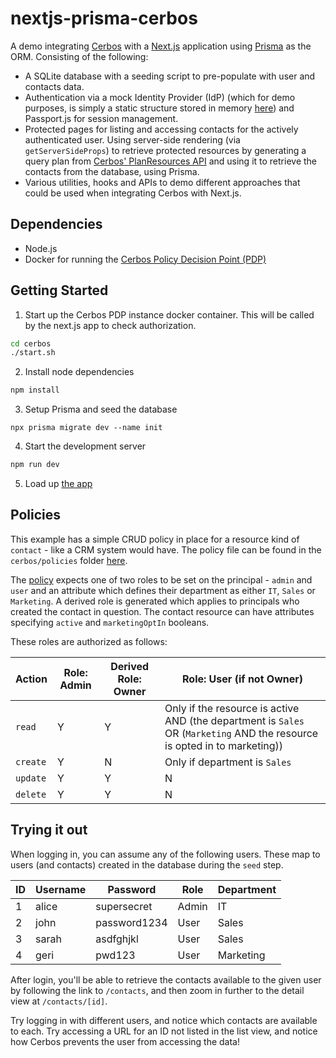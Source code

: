 # nextjs-prisma-cerbos

A demo integrating [Cerbos](https://cerbos.dev) with a [Next.js](https://nextjs.org/) application using [Prisma](https://prisma.io/) as the ORM. Consisting of the following:

- A SQLite database with a seeding script to pre-populate with user and contacts data.
- Authentication via a mock Identity Provider (IdP) (which for demo purposes, is simply a static structure stored in memory [here](./lib/idp.ts)) and Passport.js for session management.
- Protected pages for listing and accessing contacts for the actively authenticated user. Using server-side rendering (via `getServerSideProps`) to retrieve protected resources by generating a query plan from [Cerbos' PlanResources API](https://docs.cerbos.dev/cerbos/latest/api/index.html#resources-query-plan) and using it to retrieve the contacts from the database, using Prisma.
- Various utilities, hooks and APIs to demo different approaches that could be used when integrating Cerbos with Next.js.

## Dependencies

- Node.js
- Docker for running the [Cerbos Policy Decision Point (PDP)](https://docs.cerbos.dev/cerbos/latest/installation/container.html)

## Getting Started

1. Start up the Cerbos PDP instance docker container. This will be called by the next.js app to check authorization.

```bash
cd cerbos
./start.sh
```

2. Install node dependencies

```bash
npm install
```

3. Setup Prisma and seed the database

```
npx prisma migrate dev --name init
```

4. Start the development server

```bash
npm run dev
```

5. Load up [the app](http://localhost:3000/)

## Policies

This example has a simple CRUD policy in place for a resource kind of `contact` - like a CRM system would have. The policy file can be found in the `cerbos/policies` folder [here](./cerbos/policies/contact.yaml).

The [policy](./cerbos/policies/contact.yaml) expects one of two roles to be set on the principal - `admin` and `user` and an attribute which defines their department as either `IT`, `Sales` or `Marketing`. A derived role is generated which applies to principals who created the contact in question. The contact resource can have attributes specifying `active` and `marketingOptIn` booleans.

These roles are authorized as follows:

| Action   | Role: Admin | Derived Role: Owner| Role: User (if not Owner)                                                                                                 |
| -------- | ----------- | -------------------| ------------------------------------------------------------------------------------------------------------------------- |
| `read`   | Y           | Y                  | Only if the resource is active AND (the department is `Sales` OR (`Marketing` AND the resource is opted in to marketing)) |
| `create` | Y           | N                  | Only if department is `Sales`                                                                                             |
| `update` | Y           | Y                  | N                                                                                                                         |
| `delete` | Y           | Y                  | N                                                                                                                         |

## Trying it out

When logging in, you can assume any of the following users. These map to users (and contacts) created in the database during the `seed` step.

| ID  | Username | Password     | Role  | Department |
| --- | -------- | ------------ | ----- | ---------- |
| 1   | alice    | supersecret  | Admin | IT         |
| 2   | john     | password1234 | User  | Sales      |
| 3   | sarah    | asdfghjkl    | User  | Sales      |
| 4   | geri     | pwd123       | User  | Marketing  |

After login, you'll be able to retrieve the contacts available to the given user by following the link to `/contacts`, and then zoom in further to the detail view at `/contacts/[id]`.

Try logging in with different users, and notice which contacts are available to each. Try accessing a URL for an ID not listed in the list view, and notice how Cerbos prevents the user from accessing the data!
